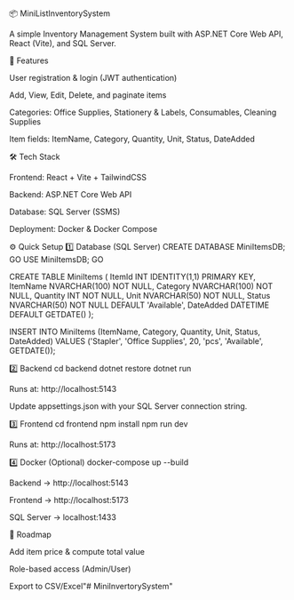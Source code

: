 📦 MiniListInventorySystem

A simple Inventory Management System built with ASP.NET Core Web API, React (Vite), and SQL Server.

🚀 Features

User registration & login (JWT authentication)

Add, View, Edit, Delete, and paginate items

Categories: Office Supplies, Stationery & Labels, Consumables, Cleaning Supplies

Item fields: ItemName, Category, Quantity, Unit, Status, DateAdded

🛠️ Tech Stack

Frontend: React + Vite + TailwindCSS

Backend: ASP.NET Core Web API

Database: SQL Server (SSMS)

Deployment: Docker & Docker Compose

⚙️ Quick Setup
1️⃣ Database (SQL Server)
CREATE DATABASE MiniItemsDB;
GO
USE MiniItemsDB;
GO

CREATE TABLE MiniItems (
    ItemId INT IDENTITY(1,1) PRIMARY KEY,
    ItemName NVARCHAR(100) NOT NULL,
    Category NVARCHAR(100) NOT NULL,
    Quantity INT NOT NULL,
    Unit NVARCHAR(50) NOT NULL,
    Status NVARCHAR(50) NOT NULL DEFAULT 'Available',
    DateAdded DATETIME DEFAULT GETDATE()
);

INSERT INTO MiniItems (ItemName, Category, Quantity, Unit, Status, DateAdded)
VALUES 
('Stapler', 'Office Supplies', 20, 'pcs', 'Available', GETDATE());

2️⃣ Backend
cd backend
dotnet restore
dotnet run


Runs at: http://localhost:5143

Update appsettings.json with your SQL Server connection string.

3️⃣ Frontend
cd frontend
npm install
npm run dev


Runs at: http://localhost:5173

4️⃣ Docker (Optional)
docker-compose up --build


Backend → http://localhost:5143

Frontend → http://localhost:5173

SQL Server → localhost:1433

📌 Roadmap

Add item price & compute total value

Role-based access (Admin/User)

Export to CSV/Excel"# MiniInvertorySystem" 
